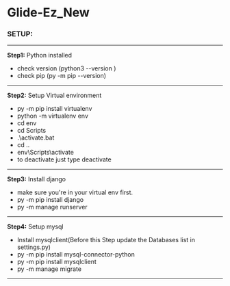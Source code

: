 # Glide-Ez_New

### SETUP:

---

**Step1:** Python installed

- check version (python3 --version )
- check pip (py -m pip --version)<br>

---

**Step2:** Setup Virtual environment

- py -m pip install virtualenv
- python -m virtualenv env
- cd env
- cd Scripts
- .\activate.bat
- cd ..
- env\Scripts\activate
- to deactivate just type deactivate <br>

---

**Step3:** Install django

- make sure you're in your virtual env first.
- py -m pip install django
- py -m manage runserver<br>

---

**Step4:** Setup mysql

- Install mysqlclient(Before this Step update the Databases list in settings.py)
- py -m pip install mysql-connector-python
- py -m pip install mysqlclient
- py -m manage migrate<br>

---
